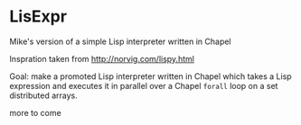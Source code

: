 # LisExpr
Mike's version of a simple Lisp interpreter written in Chapel

Inspration taken from http://norvig.com/lispy.html

Goal: make a promoted Lisp interpreter written in Chapel which takes a Lisp expression and executes it in parallel over a Chapel `forall` loop on a set distributed arrays.

more to come
